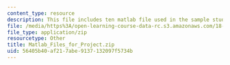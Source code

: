 ```yaml
---
content_type: resource
description: This file includes ten matlab file used in the sample student project.
file: /media/https%3A/open-learning-course-data-rc.s3.amazonaws.com/18-086-mathematical-methods-for-engineers-ii-spring-2006/56405b40af217abe9137132097f5734b_Matlab_Files_for_Project.zip
file_type: application/zip
resourcetype: Other
title: Matlab_Files_for_Project.zip
uid: 56405b40-af21-7abe-9137-132097f5734b
---
```

